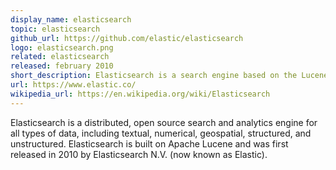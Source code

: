 ```yaml
---
display_name: elasticsearch
topic: elasticsearch
github_url: https://github.com/elastic/elasticsearch
logo: elasticsearch.png
related: elasticsearch
released: february 2010
short_description: Elasticsearch is a search engine based on the Lucene library.
url: https://www.elastic.co/
wikipedia_url: https://en.wikipedia.org/wiki/Elasticsearch
---
```

Elasticsearch is a distributed, open source search and analytics engine for all types of data, including textual, numerical, geospatial, structured, and unstructured. Elasticsearch is built on Apache Lucene and was first released in 2010 by Elasticsearch N.V. (now known as Elastic).

